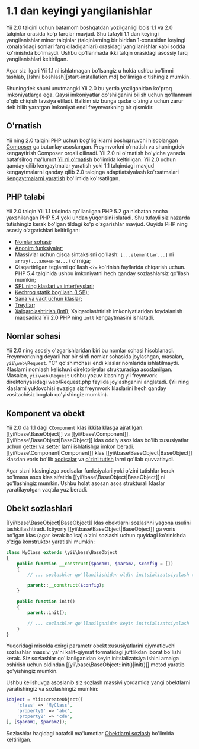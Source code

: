1.1 dan keyingi yangilanishlar
==============================

Yii 2.0 talqini uchun batamom boshqatdan yozilganligi bois 1.1 va 2.0 talqinlar orasida ko'p farqlar mavjud.
Shu tufayli 1.1 dan keyingi yangilanishlar minor talqinlar (talqinlarning bir biridan 1-xonasidan keyingi xonalaridagi sonlari farq qiladiganlari) orasidagi yangilanishlar kabi sodda ko'rinishda bo'lmaydi.
Ushbu qo'llanmada ikki talqin orasidagi asossiy farq yangilanishlari keltirilgan.

Agar siz ilgari Yii 1.1 ni ishlatmagan bo'lsangiz u holda ushbu bo'limni tashlab, [Ishni boshlash][start-installation.md] bo'limiga o'tishingiz mumkin.

Shuningdek shuni unutmangki Yii 2.0 bu yerda yozilganidan ko'proq imkoniyatlarga ega. Qaysi imkoniyatlar qo'shilganini bilish uchun qo'llanmani o'qib chiqish tavsiya etiladi. Balkim siz bunga qadar o'zingiz uchun zarur deb bilib yaratgan imkoniyat endi freymvorkning bir qismidir. 


O'rnatish
---------

Yii ning 2.0 talqini PHP uchun bog'liqliklarni boshqaruvchi hisoblangan [Composer](https://getcomposer.org/) ga butunlay asoslangan. 
Freymvorkni o'rnatish va shuningdek kengaytirish Composer orqali qilinadi. Yii 2.0 ni o'rnatish bo'yicha yanada batafsilroq ma'lumot 
[Yii ni o'rnatish](start-installation.md) bo'limida keltirilgan. Yii 2.0 uchun qanday qilib kengaytmalar yaratish yoki 1.1 talqindagi mavjud kengaytmalarni qanday qilib 2.0 talqinga adaptiatsiyalash ko'rsatmalari [Kengaytmalarni yaratish](extend-creating-extensions.md) bo'limida ko'rsatilgan.


PHP talabi
----------

Yii 2.0 talqin Yii 1.1 talqinda qo'llanilgan PHP 5.2 ga nisbatan ancha yaxshilangan PHP 5.4 yoki undan yuqorisini islatadi. 
Shu tufayli siz nazarda tutishingiz kerak bo'lgan tildagi ko'p o'zgarishlar mavjud. 
Quyida PHP ning asosiy o'zgarishlari keltirilgan:

- [Nomlar sohasi](https://php.net/manual/ru/language.namespaces.php);
- [Anonim funksiyalar](https://php.net/manual/ru/functions.anonymous.php);
- Massivlar uchun qisqa sintaksisni qo'llash: `[...elementlar...]` ni `array(...элементы...)` o'rniga;
- Qisqartirilgan teglarni qo'llash `<?=` ko'rinish fayllarida chiqarish uchun.
  PHP 5.4 talqinida ushbu imkoniyatni hech qanday sozlashlarsiz qo'llash mumkin;
- [SPL ning klaslari va interfeyslari](https://php.net/manual/ru/book.spl.php);
- [Kechroq statik bog'lash (LSB)](https://php.net/manual/ru/language.oop5.late-static-bindings.php);
- [Sana va vaqt uchun klaslar](https://php.net/manual/ru/book.datetime.php);
- [Treytlar](https://php.net/manual/ru/language.oop5.traits.php);
- [Xalqarolashtirish (Intl)](https://php.net/manual/ru/book.intl.php); Xalqarolashtirish imkoniyatlaridan foydalanish maqsadida Yii 2.0 PHP ning `intl` kengaytmasini ishlatadi.


Nomlar sohasi
-------------

Yii 2.0 ning asosiy o'zgarishlaridan biri bu nomlar sohasi hisoblanadi. Freymvorkning deyarli har bir sinfi nomlar sohasida joylashgan, masalan, `yii\web\Request`.
"C" qo'shimchasi endi klaslar nomlarida ishlatilmaydi.
Klaslarni nomlash kelishuvi direktoriyalar strukturasiga asoslanilgan. Masalan, `yii\web\Request` ushbu yozuv klasning yii freymvork direktoriyasidagi web/Request.php faylida joylashganini anglatadi.
(Yii ning klaslarni yuklovchisi evaziga siz freymvork klaslarini hech qanday vositachisiz boglab qo'yishingiz mumkin).


Komponent va obekt
------------------

Yii 2.0 da 1.1 dagi `CComponent` klas ikkita klasga ajratilgan: [[yii\base\BaseObject]] va [[yii\base\Component]].
[[yii\base\BaseObject|BaseObject]] klas oddiy asos klas bo'lib xususiyatlar uchun [getter va setter](concept-properties.md) larni ishlatishga imkon beradi. 
[[yii\base\Component|Component]] klas [[yii\base\BaseObject|BaseObject]] klasdan voris bo'lib [xodisalar](concept-events.md) va 
[o'zini tutish](concept-behaviors.md) larni qo'llab quvvatlaydi.

Agar sizni klasingizga xodisalar funksiyalari yoki o'zini tutishlar kerak bo'lmasa asos klas sifatida [[yii\base\BaseObject|BaseObject]] ni qo'llashingiz mumkin. Ushbu holat asosan asos strukturali klaslar yaratilayotgan vaqtda yuz beradi.


Obekt sozlashlari
-----------------

[[yii\base\BaseObject|BaseObject]] klas obektlarni sozlashni yagona usulini tashkillashtiradi. Ixtiyoriy [[yii\base\BaseObject|BaseObject]] ga voris bo'lgan klas (agar kerak bo'lsa) o'zini sozlashi uchun quyidagi ko'rinishda o'ziga konstruktor yaratishi mumkin: 

```php
class MyClass extends \yii\base\BaseObject
{
    public function __construct($param1, $param2, $config = [])
    {
        // ... sozlashlar qo'llanilishidan oldin initsializatsiyalash (e'lon qilish va qiymatlash) 

        parent::__construct($config);
    }

    public function init()
    {
        parent::init();

        // ... sozlashlar qo'llanilganidan keyin initsializatsiyalash
    }
}
```

Yuqoridagi misolda oxirgi parametr obekt xususiyatlarini qiymatlovchi sozlashlar massivi ya'ni kalit-qiymat formatidagi juftlikdan iborat bo'lishi kerak. Siz sozlashlar qo'llanilganidan keyin initsializatsiya ishini amalga oshirish uchun oldindan [[yii\base\BaseObject::init()|init()]] metod yaratib qo'yishingiz mumkin.

Ushbu kelishuvga asoslanib siz sozlash massivi yordamida yangi obektlarni yaratishingiz va sozlashingiz mumkin:

```php
$object = Yii::createObject([
    'class' => 'MyClass',
    'property1' => 'abc',
    'property2' => 'cde',
], [$param1, $param2]);
```

Sozlashlar haqidagi batafsil ma'lumotlar [Obektlarni sozlash](concept-configurations.md) bo'limida keltirilgan.
